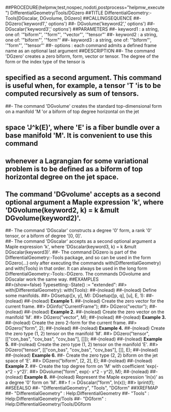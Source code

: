 ##PROCEDURE(helpmw,test,nospec,nodoti,postprocess="helpmw_execute") DifferentialGeometry/Tools/DGzero
##TITLE DifferentialGeometry:-Tools[DGscalar,  DGvolume,  DGzero]
##CALLINGSEQUENCE
##- 	 DGzero('keyword1',' options')
##-      DGvolume('keyword2',' options')
##-      DGscalar('keyword3',' options')
##PARAMETERS
##- keyword1 : a string, one of: '\"biform\"', '\"form\"', '\"vector\"', '\"tensor\"'
##- keyword2 : a string, one of: '\"biform\"', '\"form\"'
##- keyword3 : a string, one of: '\"biform\"', '\"form\"', '\"tensor\"'
##- options  : each command admits a defined frame name as an optional last argument
##DESCRIPTION
##- The command 'DGzero' creates a zero biform, form, vector or tensor.  The degree of the form or the index type of the tensor is 
## specified as a second argument.  This command is useful when, for example, a tensor 'T 'is to be computed recursively as sum of  tensors.
##- The command 'DGvolume' creates the standard top-dimensional form on a manifold 'M 'or a biform of top degree horizontal on the jet 
## space 'J^k(E)',  where 'E' is a fiber bundle over a base manifold 'M'. It is convenient to use this command 
## whenever a Lagrangian for some variational problem is to be defined as a biform of  top horizontal degree on the jet space.  
## The command 'DGvolume' accepts as a second optional argument a Maple expression 'k', where 'DGvolume(keyword2,  k) = k  &mult DGvolume(keyword2)'.
##- The command 'DGscalar' constructs a degree '0' form, a rank '0' tensor, or a biform of degree '[0, 0]'.  
##- The command 'DGscalar' accepts as a second optional argument a Maple expression 'k', where 'DGscalar(keyword3, k) = k &mult DGscalar(keyword3)'.
##- The command DGzero is part of the DifferentialGeometry:-Tools package, and so can be used in the form DGzero(...) only after executing the commands with(DifferentialGeometry) and with(Tools) in that order.  It can always be used in the long form DifferentialGeometry:-Tools:-DGzero.  The commands DGvolume and DGscalar work the same way.
##EXAMPLES     
##>(show=false) Typesetting:-State() := "extended":
##> with(DifferentialGeometry): with(Tools):
##-(nolead) 
##-(nolead) Define some manifolds.
##> DGsetup([x, y], M): DGsetup([p, q], [u], E, 1):
##-(nolead)
##-(nolead) **Example 1.**
##-(nolead) Create the zero vector for the current frame.
##> DGinfo("CurrentFrame");
##> DGzero("vector");
##-(nolead)
##-(nolead) **Example 2.** 
##-(nolead) Create the zero vector on the manifold 'M'.
##> DGzero("vector", M);
##-(nolead) 
##-(nolead) **Example 3.**
##-(nolead) Create the zero 2-form for the current frame.
##> DGzero("form", 2);
##-(nolead)
##-(nolead) **Example 4.** 
##-(nolead) Create the zero type (1, 2) tensor on the manifold 'M'.
##> DGzero("tensor", [["con_bas", "cov_bas", "cov_bas"], []]);
##-(nolead) 
##-(nolead) **Example 5.**
##-(nolead) Create the zero type (1, 2) tensor on the manifold 'E'.
##> DGzero("tensor", [["con_bas", "cov_bas", "cov_bas"], []], E);
##-(nolead) 
##-(nolead) **Example 6.**
##- Create the zero type (2, 2) biform on the jet space of 'E'.
##> DGzero("biform", [2, 2], E);
##-(nolead) 
##-(nolead) **Example 7.**
##- Create the top degree form on 'M' with coefficient 'exp(- x^2 - y^2)'.
##> DGvolume("form", exp(- x^2 - y^2), M);
##-(nolead) 
##-(nolead) **Example 8.**
##-(nolead) Represent the  Maple expression 'ln(x)' as a degree '0' form on 'M'.
##> f := DGscalar("form", ln(x));
##> lprint(f);
##SEEALSO
##- "DifferentialGeometry", "Tools", "DGform"
##XREFMAP
##- "DifferentialGeometry" : Help:DifferentialGeometry
##- "Tools" : Help:DifferentialGeometry/Tools
##- "DGform" : Help:DifferentialGeometry/Tools/DGform
